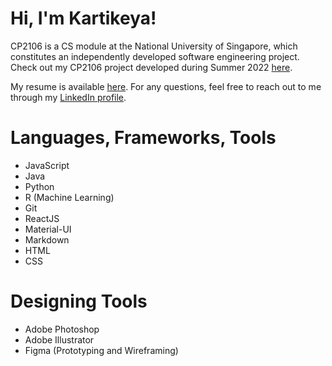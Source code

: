 # Hi, I'm Kartikeya!

CP2106 is a CS module at the National University of Singapore, which constitutes an independently developed software engineering project. Check out my CP2106 project developed during Summer 2022 [here](https://github.com/open-mic-orbital/OpenMic).

My resume is available [here](https://github.com/kxrt/kxrt/blob/main/Kartikeya_Resume.pdf). For any questions, feel free to reach out to me through my [LinkedIn profile](https://www.linkedin.in/in/kvrtikeya). 

# Languages, Frameworks, Tools
* JavaScript
* Java
* Python
* R (Machine Learning)
* Git
* ReactJS
* Material-UI
* Markdown
* HTML
* CSS

# Designing Tools
* Adobe Photoshop
* Adobe Illustrator
* Figma (Prototyping and Wireframing)
